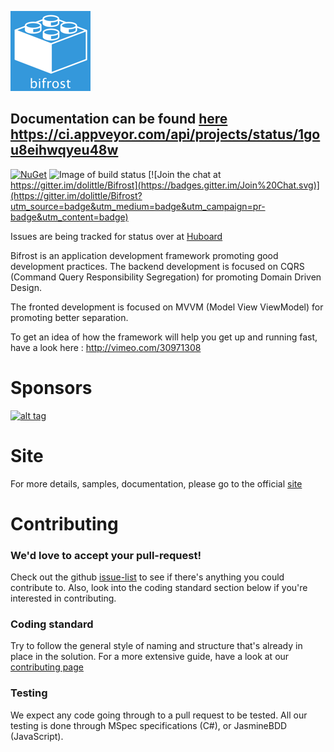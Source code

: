 ![Bifrost Logo](Media/Logo/logo_128x128.png)

## Documentation can be found [here](https://dolittle.github.io/bifrost) https://ci.appveyor.com/api/projects/status/1gou8eihwqyeu48w


[![NuGet](https://img.shields.io/nuget/v/Bifrost.svg)]() ![Image of build status](https://ci.appveyor.com/api/projects/status/0gh6jddpkh2h8n4e?svg=true)
[![Join the chat at https://gitter.im/dolittle/Bifrost](https://badges.gitter.im/Join%20Chat.svg)](https://gitter.im/dolittle/Bifrost?utm_source=badge&utm_medium=badge&utm_campaign=pr-badge&utm_content=badge)

Issues are being tracked for status over at [Huboard](https://huboard.com/dolittle/Bifrost/)


Bifrost is an application development framework promoting good development practices. 
The backend development is focused on CQRS (Command Query Responsibility Segregation) for promoting Domain Driven Design.

The fronted development is focused on MVVM (Model View ViewModel) for promoting better separation.

To get an idea of how the framework will help you get up and running fast, have a look here : http://vimeo.com/30971308

# Sponsors

[![alt tag](https://raw.github.com/dolittle/Bifrost-Site/master/Sponsors/NDepend.png)](http://www.ndepend.com)

# Site
For more details, samples, documentation, please go to the official [site](http://bifrost.dolittle.com)

# Contributing
### We'd love to accept your pull-request! 
Check out the github [issue-list](https://github.com/dolittle/Bifrost/issues) to see if there's anything you could contribute to. Also, look into the coding standard section below if you're interested in contributing.

### Coding standard
Try to follow the general style of naming and structure that's already in place in the solution. For a more extensive guide, have a look at our [contributing page](http://bifrost.dolittle.com/tutorials)

### Testing
We expect any code going through to a pull request to be tested.
All our testing is done through MSpec specifications (C#), or JasmineBDD (JavaScript). 

